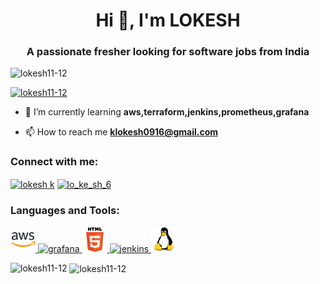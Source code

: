 <h1 align="center">Hi 👋, I'm LOKESH</h1>
<h3 align="center">A passionate fresher looking for software jobs from India</h3>

<p align="left"> <img src="https://komarev.com/ghpvc/?username=lokesh11-12&label=Profile%20views&color=0e75b6&style=flat" alt="lokesh11-12" /> </p>

<p align="left"> <a href="https://github.com/ryo-ma/github-profile-trophy"><img src="https://github-profile-trophy.vercel.app/?username=lokesh11-12" alt="lokesh11-12" /></a> </p>

- 🌱 I’m currently learning **aws,terraform,jenkins,prometheus,grafana**

- 📫 How to reach me **klokesh0916@gmail.com**

<h3 align="left">Connect with me:</h3>
<p align="left">
<a href="[https://linkedin.com/in/lokesh k](https://www.linkedin.com/in/lokesh-k-99b09320b/)" target="blank"><img align="center" src="https://raw.githubusercontent.com/rahuldkjain/github-profile-readme-generator/master/src/images/icons/Social/linked-in-alt.svg" alt="lokesh k" height="30" width="40" /></a>
<a href="https://instagram.com/lo_ke_sh_6" target="blank"><img align="center" src="https://raw.githubusercontent.com/rahuldkjain/github-profile-readme-generator/master/src/images/icons/Social/instagram.svg" alt="lo_ke_sh_6" height="30" width="40" /></a>
</p>

<h3 align="left">Languages and Tools:</h3>
<p align="left"> <a href="https://aws.amazon.com" target="_blank" rel="noreferrer"> <img src="https://raw.githubusercontent.com/devicons/devicon/master/icons/amazonwebservices/amazonwebservices-original-wordmark.svg" alt="aws" width="40" height="40"/> </a> <a href="https://grafana.com" target="_blank" rel="noreferrer"> <img src="https://www.vectorlogo.zone/logos/grafana/grafana-icon.svg" alt="grafana" width="40" height="40"/> </a> <a href="https://www.w3.org/html/" target="_blank" rel="noreferrer"> <img src="https://raw.githubusercontent.com/devicons/devicon/master/icons/html5/html5-original-wordmark.svg" alt="html5" width="40" height="40"/> </a> <a href="https://www.jenkins.io" target="_blank" rel="noreferrer"> <img src="https://www.vectorlogo.zone/logos/jenkins/jenkins-icon.svg" alt="jenkins" width="40" height="40"/> </a> <a href="https://www.linux.org/" target="_blank" rel="noreferrer"> <img src="https://raw.githubusercontent.com/devicons/devicon/master/icons/linux/linux-original.svg" alt="linux" width="40" height="40"/> </a> </p>

<p><img align="left" src="https://github-readme-stats.vercel.app/api/top-langs?username=lokesh11-12&show_icons=true&locale=en&layout=compact" alt="lokesh11-12" /></p>

<p>&nbsp;<img align="center" src="https://github-readme-stats.vercel.app/api?username=lokesh11-12&show_icons=true&locale=en" alt="lokesh11-12" /></p>
